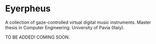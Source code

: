 # Eyerpheus
A collection of gaze-controlled virtual digital music instruments. Master thesis in Computer Engineering. University of Pavia (Italy).

TO BE ADDED! COMING SOON.
